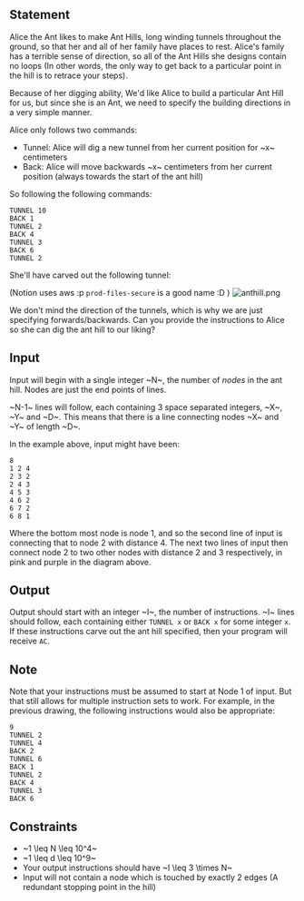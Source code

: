 ## Statement

Alice the Ant likes to make Ant Hills, long winding tunnels throughout the ground, so that her and all of her family have places to rest. Alice's family has a terrible sense of direction, so all of the Ant Hills she designs contain no loops (In other words, the only way to get back to a particular point in the hill is to retrace your steps).

Because of her digging ability, We'd like Alice to build a particular Ant Hill for us, but since she is an Ant, we need to specify the building directions in a very simple manner.

Alice only follows two commands:

- Tunnel: Alice will dig a new tunnel from her current position for ~x~ centimeters
- Back: Alice will move backwards ~x~ centimeters from her current position (always towards the start of the ant hill)

So following the following commands:

```
TUNNEL 10
BACK 1
TUNNEL 2
BACK 4
TUNNEL 3
BACK 6
TUNNEL 2
```

She'll have carved out the following tunnel:

(Notion uses aws :p `prod-files-secure` is a good name :D )
![anthill.png](https://prod-files-secure.s3.us-west-2.amazonaws.com/1f49def0-2dfd-4aba-8a45-5dcdb0d30140/7ba023e1-e000-4955-a4b2-75d304844805/anthill.png)

We don't mind the direction of the tunnels, which is why we are just specifying forwards/backwards. Can you provide the instructions to Alice so she can dig the ant hill to our liking?

## Input

Input will begin with a single integer ~N~, the number of *nodes* in the ant hill. Nodes are just the end points of lines.

~N-1~ lines will follow, each containing 3 space separated integers, ~X~, ~Y~ and ~D~. This means that there is a line connecting nodes ~X~ and ~Y~ of length ~D~.

In the example above, input might have been:

```
8
1 2 4
2 3 2
2 4 3
4 5 3
4 6 2
6 7 2
6 8 1
```

Where the bottom most node is node 1, and so the second line of input is connecting that to node 2 with distance 4. The next two lines of input then connect node 2 to two other nodes with distance 2 and 3 respectively, in pink and purple in the diagram above.

## Output

Output should start with an integer ~I~, the number of instructions. ~I~ lines should follow, each containing either `TUNNEL x` or `BACK x` for some integer `x`. If these instructions carve out the ant hill specified, then your program will receive `AC`.

## Note

Note that your instructions must be assumed to start at Node 1 of input. But that still allows for multiple instruction sets to work. For example, in the previous drawing, the following instructions would also be appropriate:

```
9
TUNNEL 2
TUNNEL 4
BACK 2
TUNNEL 6
BACK 1
TUNNEL 2
BACK 4
TUNNEL 3
BACK 6
```

## Constraints

- ~1 \leq N \leq 10^4~
- ~1 \leq d \leq 10^9~
- Your output instructions should have ~I \leq 3 \times N~
- Input will not contain a node which is touched by exactly 2 edges (A redundant stopping point in the hill)
